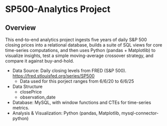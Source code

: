 # SP500-Analytics Project
## Overview
This end-to-end analytics project ingests five years of daily S&P 500 closing prices into a relational database, builds a suite of SQL views for core time-series computations, and then uses Python (pandas + Matplotlib) to visualize insights, test a simple moving-average crossover strategy, and compare it against buy-and-hold.

- Data Source: Daily closing levels from FRED (S&P 500). https://fred.stlouisfed.org/series/SP500
  - Data used for this porject ranges from 6/6/20 to 6/6/25
- Data Structure
  - closePrice
  - observation_date
- Database: MySQL, with window functions and CTEs for time-series metrics.
- Analysis & Visualization: Python (pandas, Matplotlib, mysql-connector-python)

